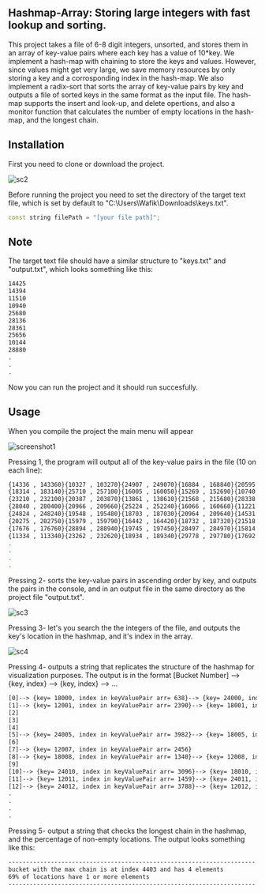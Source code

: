 ## Hashmap-Array: Storing large integers with fast lookup and sorting. 
This project takes a file of 6-8 digit integers, unsorted, and stores them in an array of key-value
pairs where each key has a value of 10*key. We implement a hash-map with chaining to store the keys and values.
However, since values might get very large, we save memory resources by only storing a key and a corrosponding
index in the hash-map. We also implement a radix-sort that sorts the array of key-value pairs by key and outputs
a file of sorted keys in the same format as the input file. The hash-map supports the insert and look-up, and delete
opertions, and also a monitor function that calculates the number of empty locations in the hash-map, and the 
longest chain.

## Installation
First you need to clone or download the project.

![sc2](https://user-images.githubusercontent.com/73697128/202071025-59a22098-512d-4b55-ab96-a97787ebf66f.jpg)

Before running the project you need to set the directory of the target text file, which is set by default to "C:\\Users\\Wafik\\Downloads\\keys.txt".
```c++
const string filePath = "[your file path]";
```
## Note
The target text file should have a similar structure to "keys.txt" and "output.txt", which looks something like this:
```txt
14425
14394
11510
10940
25680
28136
28361
25656
10144
28880
.
.
.
```
Now you can run the project and it should run succesfully.
## Usage
When you compile the project the main menu will appear

![screenshot1](https://user-images.githubusercontent.com/73697128/202068215-7f3121a2-6401-4020-a65c-36a6b8009adc.jpg)

Pressing 1, the program will output all of the key-value pairs in the file (10 on each line):

```bash
{14336 , 143360}{10327 , 103270}{24907 , 249070}{16884 , 168840}{20595 , 205950}{25105 , 251050}{10503 , 105030}{25076 , 250760}{15681 , 156810}{29143 , 291430}
{18314 , 183140}{25710 , 257100}{16005 , 160050}{15269 , 152690}{10740 , 107400}{12454 , 124540}{16855 , 168550}{20365 , 203650}{23226 , 232260}{27938 , 279380}
{23210 , 232100}{20387 , 203870}{13861 , 138610}{21568 , 215680}{28338 , 283380}{21516 , 215160}{10915 , 109150}{12293 , 122930}{22401 , 224010}{17089 , 170890}
{28040 , 280400}{20966 , 209660}{25224 , 252240}{16066 , 160660}{11221 , 112210}{29003 , 290030}{29949 , 299490}{15076 , 150760}{17764 , 177640}{16494 , 164940}
{24824 , 248240}{19548 , 195480}{18703 , 187030}{20964 , 209640}{14531 , 145310}{17460 , 174600}{25635 , 256350}{12353 , 123530}{26141 , 261410}{21351 , 213510}
{20275 , 202750}{15979 , 159790}{16442 , 164420}{18732 , 187320}{21518 , 215180}{10567 , 105670}{24924 , 249240}{25030 , 250300}{14555 , 145550}{10789 , 107890}
{17676 , 176760}{28894 , 288940}{19745 , 197450}{28497 , 284970}{15814 , 158140}{24575 , 245750}{20357 , 203570}{22882 , 228820}{16688 , 166880}{16117 , 161170}
{11334 , 113340}{23262 , 232620}{18934 , 189340}{29778 , 297780}{17692 , 176920}{10986 , 109860}{24433 , 244330}{18320 , 183200}{20891 , 208910}{24733 , 247330}
.
.
.
.
```
Pressing 2- sorts the key-value pairs in ascending order by key, and outputs the pairs in the console, and in an output file in the same directory as the project file
"output.txt".

![sc3](https://user-images.githubusercontent.com/73697128/202071337-45f76c35-0c8d-4589-a561-ca7a6d5d5b12.jpg)

Pressing 3- let's you search the the integers of the file, and outputs the key's location in the hashmap, and it's index in the array.

![sc4](https://user-images.githubusercontent.com/73697128/202071689-42d490bb-01e1-42ce-8779-94136a68ba7d.jpg)

Pressing 4- outputs a string that replicates the structure of the hashmap for visualization purposes. The output is in the format
[Bucket Number] --> {key, index} --> {key, index} --> ...

```txt
[0]--> {key= 18000, index in keyValuePair arr= 638}--> {key= 24000, index in keyValuePair arr= 3170}
[1]--> {key= 12001, index in keyValuePair arr= 2390}--> {key= 18001, index in keyValuePair arr= 3269}
[2]
[3]
[4]
[5]--> {key= 24005, index in keyValuePair arr= 3982}--> {key= 18005, index in keyValuePair arr= 5926}
[6]
[7]--> {key= 12007, index in keyValuePair arr= 2456}
[8]--> {key= 18008, index in keyValuePair arr= 1340}--> {key= 12008, index in keyValuePair arr= 5172}
[9]
[10]--> {key= 24010, index in keyValuePair arr= 3096}--> {key= 18010, index in keyValuePair arr= 5397}
[11]--> {key= 12011, index in keyValuePair arr= 1459}--> {key= 24011, index in keyValuePair arr= 5730}
[12]--> {key= 24012, index in keyValuePair arr= 3788}--> {key= 12012, index in keyValuePair arr= 4955}
.
.
.
.
```
Pressing 5- output a string that checks the longest chain in the hashmap, and the percentage of non-empty locations. The output looks something like this:
```txt
----------------------------------------------------------------------
bucket with the max chain is at index 4403 and has 4 elements         |
69% of locations have 1 or more elements                              |
----------------------------------------------------------------------
```



